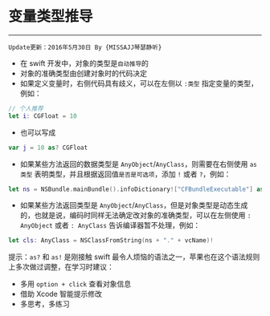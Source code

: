 # 变量类型推导
---
```objc
Update更新：2016年5月30日 By {MISSAJJ琴瑟静听} 
```

* 在 swift 开发中，对象的类型是`自动推导`的
* 对象的准确类型由创建对象时的代码决定
* 如果定义变量时，右侧代码具有歧义，可以在左侧以 `:类型` 指定变量的类型，例如：
```swift
// 个人推荐
let i: CGFloat = 10
```

* 也可以写成
```swift
var j = 10 as? CGFloat
```

* 如果某些方法返回的数据类型是 `AnyObject`/`AnyClass`，则需要在右侧使用 `as 类型` 表明类型，并且根据返回值`是否是可选项`，添加 `!` 或者 `?`，例如：
```swift
let ns = NSBundle.mainBundle().infoDictionary!["CFBundleExecutable"] as! String
```

* 如果某些方法返回类型是 `AnyObject`/`AnyClass`，但是对象类型是动态生成的，也就是说，编码时同样无法确定改对象的准确类型，可以在左侧使用 `: AnyObject` 或者 `: AnyClass` 告诉编译器暂不处理，例如：
```swift
let cls: AnyClass = NSClassFromString(ns + "." + vcName)!
```

提示：`as?` 和 `as!` 是刚接触 swift 最令人烦恼的语法之一，苹果也在这个语法规则上多次做过调整，在学习时建议：

* 多用 `option + click` 查看对象信息
* 借助 Xcode 智能提示修改
* 多思考，多练习




